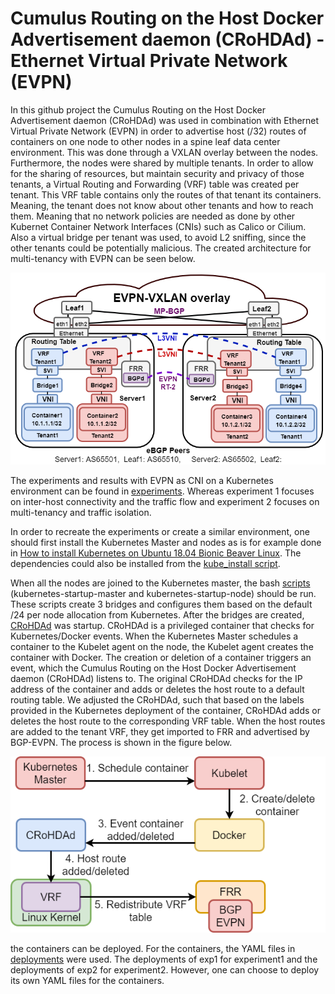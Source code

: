 # Cumulus Routing on the Host Docker Advertisement daemon (CRoHDAd) - Ethernet Virtual Private Network (EVPN)
In this github project the Cumulus Routing on the Host Docker Advertisement daemon (CRoHDAd) was used in combination with Ethernet Virtual Private Network (EVPN) in order to advertise host (/32) routes of containers on one node to other nodes in a spine leaf data center environment. This was done through a VXLAN overlay between the nodes. Furthermore, the nodes were shared by multiple tenants. In order to allow for the sharing of resources, but maintain security and privacy of those tenants, a Virtual Routing and Forwarding (VRF) table was created per tenant. This VRF table contains only the routes of that tenant its containers. Meaning, the tenant does not know about other tenants and how to reach them. Meaning that no network policies are needed as done by other Kubernet Container Network Interfaces (CNIs) such as Calico or Cilium. Also a virtual bridge per tenant was used, to avoid L2 sniffing, since the other tenants could be potentially malicious. The created architecture for multi-tenancy with EVPN can be seen below.


![image](images/Architecture.png)


The experiments and results with EVPN as CNI on a Kubernetes environment can be found in [experiments](experiments). Whereas experiment 1 focuses on inter-host connectivity and the traffic flow and experiment 2 focuses on multi-tenancy and traffic isolation.

In order to recreate the experiments or create a similar environment, one should first install the Kubernetes Master and nodes as is for example done in [How to install Kubernetes on Ubuntu 18.04 Bionic Beaver Linux](https://linuxconfig.org/how-to-install-kubernetes-on-ubuntu-18-04-bionic-beaver-linux). The dependencies could also be installed from the [kube_install script](scripts/kube_install.sh).



When all the nodes are joined to the Kubernetes master, the bash [scripts](scripts) (kubernetes-startup-master and kubernetes-startup-node) should be run. These scripts create 3 bridges and configures them based on the default /24 per node allocation from Kubernetes. After the bridges are created, [CRoHDAd](crohdad) was startup. CRoHDAd is a privileged container that checks for Kubernetes/Docker events. When the Kubernetes Master schedules a container to the Kubelet agent on the node, the Kubelet agent creates the container with Docker. The creation or deletion of a container triggers an event, which the Cumulus Routing on the Host Docker Advertisement daemon (CRoHDAd) listens to. The original CRoHDAd checks for the IP address of the container and adds or deletes the host route to a default routing table. We adjusted the CRoHDAd, such that based on the labels provided in the Kubernetes deployment of the container, CRoHDAd adds or deletes the host route to the corresponding VRF table. When the host routes are added to the tenant VRF, they get imported to FRR and advertised by BGP-EVPN. The process is shown in the figure below.

![image](images/crohdad.png)


the containers can be deployed. For the containers, the YAML files in [deployments](deployments) were used. The deployments of exp1 for experiment1 and the deployments of exp2 for experiment2. However, one can choose to deploy its own YAML files for the containers.
